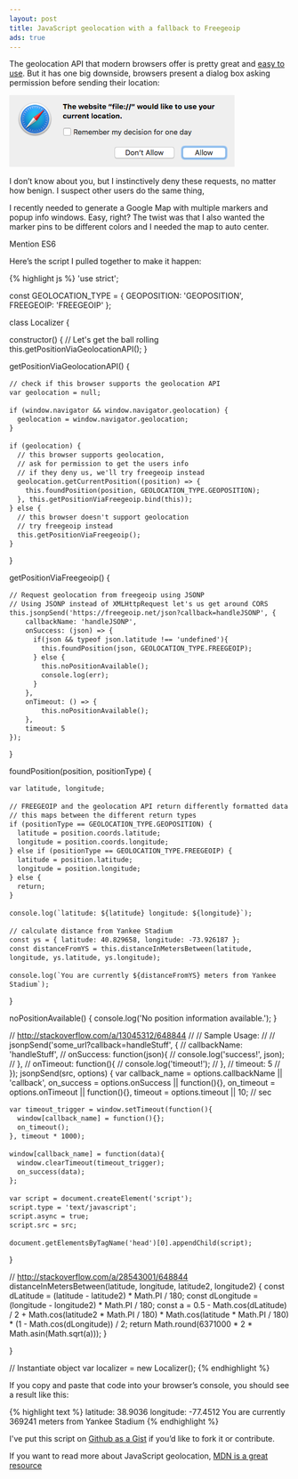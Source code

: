 ```yaml
---
layout: post
title: JavaScript geolocation with a fallback to Freegeoip
ads: true
---
```

The geolocation API that modern browsers offer is pretty great and [easy to use](https://developer.mozilla.org/en-US/docs/Web/API/Geolocation/Using_geolocation). But it has one big downside, browsers present a dialog box asking permission before sending their location:

![Geolocation permission dialog](/blog/images/2016/11/geolocation-permission.png)

I don’t know about you, but I instinctively deny these requests, no matter how benign. I suspect other users do the same thing,

I recently needed to generate a Google Map with multiple markers and popup info windows. Easy, right? The twist was that I also wanted the marker pins to be different colors and I needed the map to auto center.

Mention ES6

Here’s the script I pulled together to make it happen:

{% highlight js %}
'use strict';

const GEOLOCATION_TYPE = {
  GEOPOSITION: 'GEOPOSITION',
  FREEGEOIP: 'FREEGEOIP'
};

class Localizer {

  constructor() {
    // Let's get the ball rolling
    this.getPositionViaGeolocationAPI();
  }

  getPositionViaGeolocationAPI() {

    // check if this browser supports the geolocation API
    var geolocation = null;

    if (window.navigator && window.navigator.geolocation) {
      geolocation = window.navigator.geolocation;
    }

    if (geolocation) {
      // this browser supports geolocation, 
      // ask for permission to get the users info
      // if they deny us, we'll try freegeoip instead
      geolocation.getCurrentPosition((position) => {
        this.foundPosition(position, GEOLOCATION_TYPE.GEOPOSITION);
      }, this.getPositionViaFreegeoip.bind(this));
    } else {
      // this browser doesn't support geolocation 
      // try freegeoip instead
      this.getPositionViaFreegeoip();
    }

  }

  getPositionViaFreegeoip() {

    // Request geolocation from freegeoip using JSONP
    // Using JSONP instead of XMLHttpRequest let's us get around CORS
    this.jsonpSend('https://freegeoip.net/json?callback=handleJSONP', {
        callbackName: 'handleJSONP',
        onSuccess: (json) => {
          if(json && typeof json.latitude !== 'undefined'){
            this.foundPosition(json, GEOLOCATION_TYPE.FREEGEOIP);
          } else {
            this.noPositionAvailable();
            console.log(err);
          }
        },
        onTimeout: () => {
            this.noPositionAvailable();
        },
        timeout: 5
    });

  }

  foundPosition(position, positionType) {

    var latitude, longitude;

    // FREEGEOIP and the geolocation API return differently formatted data
    // this maps between the different return types
    if (positionType == GEOLOCATION_TYPE.GEOPOSITION) {
      latitude = position.coords.latitude;
      longitude = position.coords.longitude;
    } else if (positionType == GEOLOCATION_TYPE.FREEGEOIP) {
      latitude = position.latitude;
      longitude = position.longitude;
    } else {
      return;
    }

    console.log(`latitude: ${latitude} longitude: ${longitude}`);

    // calculate distance from Yankee Stadium
    const ys = { latitude: 40.829658, longitude: -73.926187 };
    const distanceFromYS = this.distanceInMetersBetween(latitude, longitude, ys.latitude, ys.longitude);

    console.log(`You are currently ${distanceFromYS} meters from Yankee Stadium`);

  }

  noPositionAvailable() {
    console.log('No position information available.');
  }

  // http://stackoverflow.com/a/13045312/648844
  // 
  // Sample Usage:
  //
  // jsonpSend('some_url?callback=handleStuff', {
  //   callbackName: 'handleStuff',
  //     onSuccess: function(json){
  //     console.log('success!', json);
  //   },
  //   onTimeout: function(){
  //     console.log('timeout!');
  //   },
  //   timeout: 5
  // });
  jsonpSend(src, options) {
    var callback_name = options.callbackName || 'callback',
      on_success = options.onSuccess || function(){},
      on_timeout = options.onTimeout || function(){},
      timeout = options.timeout || 10; // sec

    var timeout_trigger = window.setTimeout(function(){
      window[callback_name] = function(){};
      on_timeout();
    }, timeout * 1000);

    window[callback_name] = function(data){
      window.clearTimeout(timeout_trigger);
      on_success(data);
    };

    var script = document.createElement('script');
    script.type = 'text/javascript';
    script.async = true;
    script.src = src;

    document.getElementsByTagName('head')[0].appendChild(script);
  }

  // http://stackoverflow.com/a/28543001/648844
  distanceInMetersBetween(latitude, longitude, latitude2, longitude2) {
    const dLatitude = (latitude - latitude2) * Math.PI / 180;
    const dLongitude = (longitude - longitude2) * Math.PI / 180;
    const a = 0.5 - Math.cos(dLatitude) / 2 + Math.cos(latitude2 * Math.PI / 180) *
      Math.cos(latitude * Math.PI / 180) * (1 - Math.cos(dLongitude)) / 2;
    return Math.round(6371000 * 2 * Math.asin(Math.sqrt(a)));
  }

}

// Instantiate object
var localizer = new Localizer();
{% endhighlight %}

If you copy and paste that code into your browser’s console, you should see a result like this:

{% highlight text %}
latitude: 38.9036 longitude: -77.4512
You are currently 369241 meters from Yankee Stadium
{% endhighlight %}


I've put this script on [Github as a Gist](https://gist.github.com/ChrisLTD/263f46a54b240fd9bafc93fbc6fa1f3f) if you’d like to fork it or contribute.

If you want to read more about JavaScript geolocation, [MDN is a great resource](https://developer.mozilla.org/en-US/docs/Web/API/Geolocation/Using_geolocation)